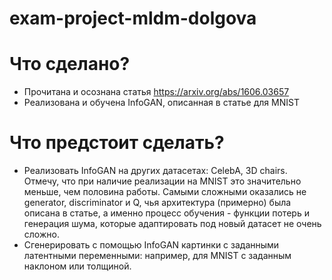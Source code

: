 # exam-project-mldm-dolgova

# Что сделано?

- Прочитана и осознана статья https://arxiv.org/abs/1606.03657
- Реализована и обучена InfoGAN, описанная в статье для MNIST

# Что предстоит сделать?

- Реализовать InfoGAN на других датасетах: CelebA, 3D chairs. Отмечу, что при наличие реализации на MNIST это значительно меньше, чем половина работы. Самыми сложными оказались не generator, discriminator и Q, чья архитектура (примерно) была описана в статье, а именно процесс обучения - функции потерь и генерация шума, которые адаптировать под новый датасет не очень сложно.
- Сгенерировать с помощью InfoGAN картинки с заданными латентными переменными: например, для MNIST с заданным наклоном или толщиной. 
